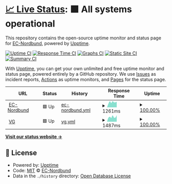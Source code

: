 # [📈 Live Status](https://EC-Nordbund.github.io/uptime): <!--live status--> **🟩 All systems operational**

This repository contains the open-source uptime monitor and status page for [EC-Nordbund](ec-nordbund.de), powered by [Upptime](https://github.com/upptime/upptime).

[![Uptime CI](https://github.com/EC-Nordbund/uptime/workflows/Uptime%20CI/badge.svg)](https://github.com/EC-Nordbund/uptime/actions?query=workflow%3A%22Uptime+CI%22)
[![Response Time CI](https://github.com/EC-Nordbund/uptime/workflows/Response%20Time%20CI/badge.svg)](https://github.com/EC-Nordbund/uptime/actions?query=workflow%3A%22Response+Time+CI%22)
[![Graphs CI](https://github.com/EC-Nordbund/uptime/workflows/Graphs%20CI/badge.svg)](https://github.com/EC-Nordbund/uptime/actions?query=workflow%3A%22Graphs+CI%22)
[![Static Site CI](https://github.com/EC-Nordbund/uptime/workflows/Static%20Site%20CI/badge.svg)](https://github.com/EC-Nordbund/uptime/actions?query=workflow%3A%22Static+Site+CI%22)
[![Summary CI](https://github.com/EC-Nordbund/uptime/workflows/Summary%20CI/badge.svg)](https://github.com/EC-Nordbund/uptime/actions?query=workflow%3A%22Summary+CI%22)

With [Upptime](https://upptime.js.org), you can get your own unlimited and free uptime monitor and status page, powered entirely by a GitHub repository. We use [Issues](https://github.com/EC-Nordbund/uptime/issues) as incident reports, [Actions](https://github.com/EC-Nordbund/uptime/actions) as uptime monitors, and [Pages](https://EC-Nordbund.github.io/uptime) for the status page.

<!--start: status pages-->
<!-- This summary is generated by Upptime (https://github.com/upptime/upptime) -->
<!-- Do not edit this manually, your changes will be overwritten -->
<!-- prettier-ignore -->
| URL | Status | History | Response Time | Uptime |
| --- | ------ | ------- | ------------- | ------ |
| <img alt="" src="https://icons.duckduckgo.com/ip3/www.ec-nordbund.de.ico" height="13"> [EC-Nordbund](https://www.ec-nordbund.de) | 🟩 Up | [ec-nordbund.yml](https://github.com/EC-Nordbund/uptime/commits/HEAD/history/ec-nordbund.yml) | <details><summary><img alt="Response time graph" src="./graphs/ec-nordbund/response-time-week.png" height="20"> 1261ms</summary><br><a href="https://EC-Nordbund.github.io/uptime/history/ec-nordbund"><img alt="Response time 1154" src="https://img.shields.io/endpoint?url=https%3A%2F%2Fraw.githubusercontent.com%2FEC-Nordbund%2Fuptime%2FHEAD%2Fapi%2Fec-nordbund%2Fresponse-time.json"></a><br><a href="https://EC-Nordbund.github.io/uptime/history/ec-nordbund"><img alt="24-hour response time 1384" src="https://img.shields.io/endpoint?url=https%3A%2F%2Fraw.githubusercontent.com%2FEC-Nordbund%2Fuptime%2FHEAD%2Fapi%2Fec-nordbund%2Fresponse-time-day.json"></a><br><a href="https://EC-Nordbund.github.io/uptime/history/ec-nordbund"><img alt="7-day response time 1261" src="https://img.shields.io/endpoint?url=https%3A%2F%2Fraw.githubusercontent.com%2FEC-Nordbund%2Fuptime%2FHEAD%2Fapi%2Fec-nordbund%2Fresponse-time-week.json"></a><br><a href="https://EC-Nordbund.github.io/uptime/history/ec-nordbund"><img alt="30-day response time 1151" src="https://img.shields.io/endpoint?url=https%3A%2F%2Fraw.githubusercontent.com%2FEC-Nordbund%2Fuptime%2FHEAD%2Fapi%2Fec-nordbund%2Fresponse-time-month.json"></a><br><a href="https://EC-Nordbund.github.io/uptime/history/ec-nordbund"><img alt="1-year response time 1161" src="https://img.shields.io/endpoint?url=https%3A%2F%2Fraw.githubusercontent.com%2FEC-Nordbund%2Fuptime%2FHEAD%2Fapi%2Fec-nordbund%2Fresponse-time-year.json"></a></details> | <details><summary><a href="https://EC-Nordbund.github.io/uptime/history/ec-nordbund">100.00%</a></summary><a href="https://EC-Nordbund.github.io/uptime/history/ec-nordbund"><img alt="All-time uptime 99.87%" src="https://img.shields.io/endpoint?url=https%3A%2F%2Fraw.githubusercontent.com%2FEC-Nordbund%2Fuptime%2FHEAD%2Fapi%2Fec-nordbund%2Fuptime.json"></a><br><a href="https://EC-Nordbund.github.io/uptime/history/ec-nordbund"><img alt="24-hour uptime 100.00%" src="https://img.shields.io/endpoint?url=https%3A%2F%2Fraw.githubusercontent.com%2FEC-Nordbund%2Fuptime%2FHEAD%2Fapi%2Fec-nordbund%2Fuptime-day.json"></a><br><a href="https://EC-Nordbund.github.io/uptime/history/ec-nordbund"><img alt="7-day uptime 100.00%" src="https://img.shields.io/endpoint?url=https%3A%2F%2Fraw.githubusercontent.com%2FEC-Nordbund%2Fuptime%2FHEAD%2Fapi%2Fec-nordbund%2Fuptime-week.json"></a><br><a href="https://EC-Nordbund.github.io/uptime/history/ec-nordbund"><img alt="30-day uptime 99.96%" src="https://img.shields.io/endpoint?url=https%3A%2F%2Fraw.githubusercontent.com%2FEC-Nordbund%2Fuptime%2FHEAD%2Fapi%2Fec-nordbund%2Fuptime-month.json"></a><br><a href="https://EC-Nordbund.github.io/uptime/history/ec-nordbund"><img alt="1-year uptime 99.99%" src="https://img.shields.io/endpoint?url=https%3A%2F%2Fraw.githubusercontent.com%2FEC-Nordbund%2Fuptime%2FHEAD%2Fapi%2Fec-nordbund%2Fuptime-year.json"></a></details>
| <img alt="" src="https://icons.duckduckgo.com/ip3/www.vg-sh.de.ico" height="13"> [VG](https://www.vg-sh.de) | 🟩 Up | [vg.yml](https://github.com/EC-Nordbund/uptime/commits/HEAD/history/vg.yml) | <details><summary><img alt="Response time graph" src="./graphs/vg/response-time-week.png" height="20"> 1487ms</summary><br><a href="https://EC-Nordbund.github.io/uptime/history/vg"><img alt="Response time 1644" src="https://img.shields.io/endpoint?url=https%3A%2F%2Fraw.githubusercontent.com%2FEC-Nordbund%2Fuptime%2FHEAD%2Fapi%2Fvg%2Fresponse-time.json"></a><br><a href="https://EC-Nordbund.github.io/uptime/history/vg"><img alt="24-hour response time 1999" src="https://img.shields.io/endpoint?url=https%3A%2F%2Fraw.githubusercontent.com%2FEC-Nordbund%2Fuptime%2FHEAD%2Fapi%2Fvg%2Fresponse-time-day.json"></a><br><a href="https://EC-Nordbund.github.io/uptime/history/vg"><img alt="7-day response time 1487" src="https://img.shields.io/endpoint?url=https%3A%2F%2Fraw.githubusercontent.com%2FEC-Nordbund%2Fuptime%2FHEAD%2Fapi%2Fvg%2Fresponse-time-week.json"></a><br><a href="https://EC-Nordbund.github.io/uptime/history/vg"><img alt="30-day response time 1626" src="https://img.shields.io/endpoint?url=https%3A%2F%2Fraw.githubusercontent.com%2FEC-Nordbund%2Fuptime%2FHEAD%2Fapi%2Fvg%2Fresponse-time-month.json"></a><br><a href="https://EC-Nordbund.github.io/uptime/history/vg"><img alt="1-year response time 1707" src="https://img.shields.io/endpoint?url=https%3A%2F%2Fraw.githubusercontent.com%2FEC-Nordbund%2Fuptime%2FHEAD%2Fapi%2Fvg%2Fresponse-time-year.json"></a></details> | <details><summary><a href="https://EC-Nordbund.github.io/uptime/history/vg">100.00%</a></summary><a href="https://EC-Nordbund.github.io/uptime/history/vg"><img alt="All-time uptime 99.95%" src="https://img.shields.io/endpoint?url=https%3A%2F%2Fraw.githubusercontent.com%2FEC-Nordbund%2Fuptime%2FHEAD%2Fapi%2Fvg%2Fuptime.json"></a><br><a href="https://EC-Nordbund.github.io/uptime/history/vg"><img alt="24-hour uptime 100.00%" src="https://img.shields.io/endpoint?url=https%3A%2F%2Fraw.githubusercontent.com%2FEC-Nordbund%2Fuptime%2FHEAD%2Fapi%2Fvg%2Fuptime-day.json"></a><br><a href="https://EC-Nordbund.github.io/uptime/history/vg"><img alt="7-day uptime 100.00%" src="https://img.shields.io/endpoint?url=https%3A%2F%2Fraw.githubusercontent.com%2FEC-Nordbund%2Fuptime%2FHEAD%2Fapi%2Fvg%2Fuptime-week.json"></a><br><a href="https://EC-Nordbund.github.io/uptime/history/vg"><img alt="30-day uptime 100.00%" src="https://img.shields.io/endpoint?url=https%3A%2F%2Fraw.githubusercontent.com%2FEC-Nordbund%2Fuptime%2FHEAD%2Fapi%2Fvg%2Fuptime-month.json"></a><br><a href="https://EC-Nordbund.github.io/uptime/history/vg"><img alt="1-year uptime 99.94%" src="https://img.shields.io/endpoint?url=https%3A%2F%2Fraw.githubusercontent.com%2FEC-Nordbund%2Fuptime%2FHEAD%2Fapi%2Fvg%2Fuptime-year.json"></a></details>

<!--end: status pages-->

[**Visit our status website →**](https://EC-Nordbund.github.io/uptime)

## 📄 License

- Powered by: [Upptime](https://github.com/upptime/upptime)
- Code: [MIT](./LICENSE) © [EC-Nordbund](ec-nordbund.de)
- Data in the `./history` directory: [Open Database License](https://opendatacommons.org/licenses/odbl/1-0/)
